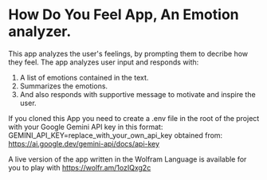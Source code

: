 # How Do You Feel App, An Emotion analyzer.

This app analyzes the user's feelings, by prompting them to decribe how they feel.
The app analyzes user input and responds with:
1. A list of emotions contained in the text.
2. Summarizes the emotions.
3. And also responds with supportive message to motivate and inspire the user.

If you cloned this App you need to create a .env file in the root of the project with your Google Gemini API key in this format:
GEMINI_API_KEY=replace_with_your_own_api_key 
obtained from: https://ai.google.dev/gemini-api/docs/api-key

A live version of the app written in the Wolfram Language is available for you to play with https://wolfr.am/1ozIQxg2c
